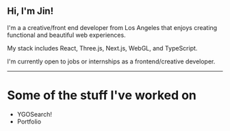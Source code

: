 ## Hi, I'm Jin!

I'm a a creative/front end developer from Los Angeles that enjoys creating functional and beautiful web experiences.

My stack includes React, Three.js, Next.js, WebGL, and TypeScript.

I'm currently open to jobs or internships as a frontend/creative developer.

---

# Some of the stuff I've worked on

- YGOSearch!
- Portfolio

